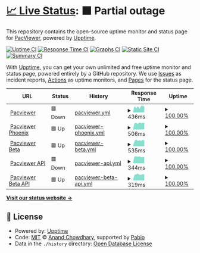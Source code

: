 # [📈 Live Status](https://status.pacviewer.com): <!--live status--> **🟧 Partial outage**

This repository contains the open-source uptime monitor and status page for [PacViewer](https://pacviewer.com), powered by [Upptime](https://github.com/upptime/upptime).

[![Uptime CI](https://github.com/PacViewer/uptime/workflows/Uptime%20CI/badge.svg)](https://github.com/PacViewer/uptime/actions?query=workflow%3A%22Uptime+CI%22)
[![Response Time CI](https://github.com/PacViewer/uptime/workflows/Response%20Time%20CI/badge.svg)](https://github.com/PacViewer/uptime/actions?query=workflow%3A%22Response+Time+CI%22)
[![Graphs CI](https://github.com/PacViewer/uptime/workflows/Graphs%20CI/badge.svg)](https://github.com/PacViewer/uptime/actions?query=workflow%3A%22Graphs+CI%22)
[![Static Site CI](https://github.com/PacViewer/uptime/workflows/Static%20Site%20CI/badge.svg)](https://github.com/PacViewer/uptime/actions?query=workflow%3A%22Static+Site+CI%22)
[![Summary CI](https://github.com/PacViewer/uptime/workflows/Summary%20CI/badge.svg)](https://github.com/PacViewer/uptime/actions?query=workflow%3A%22Summary+CI%22)

With [Upptime](https://upptime.js.org), you can get your own unlimited and free uptime monitor and status page, powered entirely by a GitHub repository. We use [Issues](https://github.com/PacViewer/uptime/issues) as incident reports, [Actions](https://github.com/PacViewer/uptime/actions) as uptime monitors, and [Pages](https://status.pacviewer.com) for the status page.

<!--start: status pages-->
<!-- This summary is generated by Upptime (https://github.com/upptime/upptime) -->
<!-- Do not edit this manually, your changes will be overwritten -->
<!-- prettier-ignore -->
| URL | Status | History | Response Time | Uptime |
| --- | ------ | ------- | ------------- | ------ |
| <img alt="" src="https://icons.duckduckgo.com/ip3/pacviewer.com.ico" height="13"> [Pacviewer](https://pacviewer.com) | 🟥 Down | [pacviewer.yml](https://github.com/PacViewer/uptime/commits/HEAD/history/pacviewer.yml) | <details><summary><img alt="Response time graph" src="./graphs/pacviewer/response-time-week.png" height="20"> 436ms</summary><br><a href="https://status.pacviewer.com/history/pacviewer"><img alt="Response time 471" src="https://img.shields.io/endpoint?url=https%3A%2F%2Fraw.githubusercontent.com%2FPacViewer%2Fuptime%2FHEAD%2Fapi%2Fpacviewer%2Fresponse-time.json"></a><br><a href="https://status.pacviewer.com/history/pacviewer"><img alt="24-hour response time 447" src="https://img.shields.io/endpoint?url=https%3A%2F%2Fraw.githubusercontent.com%2FPacViewer%2Fuptime%2FHEAD%2Fapi%2Fpacviewer%2Fresponse-time-day.json"></a><br><a href="https://status.pacviewer.com/history/pacviewer"><img alt="7-day response time 436" src="https://img.shields.io/endpoint?url=https%3A%2F%2Fraw.githubusercontent.com%2FPacViewer%2Fuptime%2FHEAD%2Fapi%2Fpacviewer%2Fresponse-time-week.json"></a><br><a href="https://status.pacviewer.com/history/pacviewer"><img alt="30-day response time 471" src="https://img.shields.io/endpoint?url=https%3A%2F%2Fraw.githubusercontent.com%2FPacViewer%2Fuptime%2FHEAD%2Fapi%2Fpacviewer%2Fresponse-time-month.json"></a><br><a href="https://status.pacviewer.com/history/pacviewer"><img alt="1-year response time 471" src="https://img.shields.io/endpoint?url=https%3A%2F%2Fraw.githubusercontent.com%2FPacViewer%2Fuptime%2FHEAD%2Fapi%2Fpacviewer%2Fresponse-time-year.json"></a></details> | <details><summary><a href="https://status.pacviewer.com/history/pacviewer">100.00%</a></summary><a href="https://status.pacviewer.com/history/pacviewer"><img alt="All-time uptime 99.95%" src="https://img.shields.io/endpoint?url=https%3A%2F%2Fraw.githubusercontent.com%2FPacViewer%2Fuptime%2FHEAD%2Fapi%2Fpacviewer%2Fuptime.json"></a><br><a href="https://status.pacviewer.com/history/pacviewer"><img alt="24-hour uptime 99.99%" src="https://img.shields.io/endpoint?url=https%3A%2F%2Fraw.githubusercontent.com%2FPacViewer%2Fuptime%2FHEAD%2Fapi%2Fpacviewer%2Fuptime-day.json"></a><br><a href="https://status.pacviewer.com/history/pacviewer"><img alt="7-day uptime 100.00%" src="https://img.shields.io/endpoint?url=https%3A%2F%2Fraw.githubusercontent.com%2FPacViewer%2Fuptime%2FHEAD%2Fapi%2Fpacviewer%2Fuptime-week.json"></a><br><a href="https://status.pacviewer.com/history/pacviewer"><img alt="30-day uptime 99.95%" src="https://img.shields.io/endpoint?url=https%3A%2F%2Fraw.githubusercontent.com%2FPacViewer%2Fuptime%2FHEAD%2Fapi%2Fpacviewer%2Fuptime-month.json"></a><br><a href="https://status.pacviewer.com/history/pacviewer"><img alt="1-year uptime 99.95%" src="https://img.shields.io/endpoint?url=https%3A%2F%2Fraw.githubusercontent.com%2FPacViewer%2Fuptime%2FHEAD%2Fapi%2Fpacviewer%2Fuptime-year.json"></a></details>
| <img alt="" src="https://icons.duckduckgo.com/ip3/phoenix.pacviewer.com.ico" height="13"> [Pacviewer Phoenix](https://phoenix.pacviewer.com) | 🟩 Up | [pacviewer-phoenix.yml](https://github.com/PacViewer/uptime/commits/HEAD/history/pacviewer-phoenix.yml) | <details><summary><img alt="Response time graph" src="./graphs/pacviewer-phoenix/response-time-week.png" height="20"> 506ms</summary><br><a href="https://status.pacviewer.com/history/pacviewer-phoenix"><img alt="Response time 496" src="https://img.shields.io/endpoint?url=https%3A%2F%2Fraw.githubusercontent.com%2FPacViewer%2Fuptime%2FHEAD%2Fapi%2Fpacviewer-phoenix%2Fresponse-time.json"></a><br><a href="https://status.pacviewer.com/history/pacviewer-phoenix"><img alt="24-hour response time 521" src="https://img.shields.io/endpoint?url=https%3A%2F%2Fraw.githubusercontent.com%2FPacViewer%2Fuptime%2FHEAD%2Fapi%2Fpacviewer-phoenix%2Fresponse-time-day.json"></a><br><a href="https://status.pacviewer.com/history/pacviewer-phoenix"><img alt="7-day response time 506" src="https://img.shields.io/endpoint?url=https%3A%2F%2Fraw.githubusercontent.com%2FPacViewer%2Fuptime%2FHEAD%2Fapi%2Fpacviewer-phoenix%2Fresponse-time-week.json"></a><br><a href="https://status.pacviewer.com/history/pacviewer-phoenix"><img alt="30-day response time 496" src="https://img.shields.io/endpoint?url=https%3A%2F%2Fraw.githubusercontent.com%2FPacViewer%2Fuptime%2FHEAD%2Fapi%2Fpacviewer-phoenix%2Fresponse-time-month.json"></a><br><a href="https://status.pacviewer.com/history/pacviewer-phoenix"><img alt="1-year response time 496" src="https://img.shields.io/endpoint?url=https%3A%2F%2Fraw.githubusercontent.com%2FPacViewer%2Fuptime%2FHEAD%2Fapi%2Fpacviewer-phoenix%2Fresponse-time-year.json"></a></details> | <details><summary><a href="https://status.pacviewer.com/history/pacviewer-phoenix">100.00%</a></summary><a href="https://status.pacviewer.com/history/pacviewer-phoenix"><img alt="All-time uptime 99.95%" src="https://img.shields.io/endpoint?url=https%3A%2F%2Fraw.githubusercontent.com%2FPacViewer%2Fuptime%2FHEAD%2Fapi%2Fpacviewer-phoenix%2Fuptime.json"></a><br><a href="https://status.pacviewer.com/history/pacviewer-phoenix"><img alt="24-hour uptime 100.00%" src="https://img.shields.io/endpoint?url=https%3A%2F%2Fraw.githubusercontent.com%2FPacViewer%2Fuptime%2FHEAD%2Fapi%2Fpacviewer-phoenix%2Fuptime-day.json"></a><br><a href="https://status.pacviewer.com/history/pacviewer-phoenix"><img alt="7-day uptime 100.00%" src="https://img.shields.io/endpoint?url=https%3A%2F%2Fraw.githubusercontent.com%2FPacViewer%2Fuptime%2FHEAD%2Fapi%2Fpacviewer-phoenix%2Fuptime-week.json"></a><br><a href="https://status.pacviewer.com/history/pacviewer-phoenix"><img alt="30-day uptime 99.95%" src="https://img.shields.io/endpoint?url=https%3A%2F%2Fraw.githubusercontent.com%2FPacViewer%2Fuptime%2FHEAD%2Fapi%2Fpacviewer-phoenix%2Fuptime-month.json"></a><br><a href="https://status.pacviewer.com/history/pacviewer-phoenix"><img alt="1-year uptime 99.95%" src="https://img.shields.io/endpoint?url=https%3A%2F%2Fraw.githubusercontent.com%2FPacViewer%2Fuptime%2FHEAD%2Fapi%2Fpacviewer-phoenix%2Fuptime-year.json"></a></details>
| <img alt="" src="https://icons.duckduckgo.com/ip3/beta.pacviewer.com.ico" height="13"> [Pacviewer Beta](https://beta.pacviewer.com) | 🟩 Up | [pacviewer-beta.yml](https://github.com/PacViewer/uptime/commits/HEAD/history/pacviewer-beta.yml) | <details><summary><img alt="Response time graph" src="./graphs/pacviewer-beta/response-time-week.png" height="20"> 535ms</summary><br><a href="https://status.pacviewer.com/history/pacviewer-beta"><img alt="Response time 534" src="https://img.shields.io/endpoint?url=https%3A%2F%2Fraw.githubusercontent.com%2FPacViewer%2Fuptime%2FHEAD%2Fapi%2Fpacviewer-beta%2Fresponse-time.json"></a><br><a href="https://status.pacviewer.com/history/pacviewer-beta"><img alt="24-hour response time 541" src="https://img.shields.io/endpoint?url=https%3A%2F%2Fraw.githubusercontent.com%2FPacViewer%2Fuptime%2FHEAD%2Fapi%2Fpacviewer-beta%2Fresponse-time-day.json"></a><br><a href="https://status.pacviewer.com/history/pacviewer-beta"><img alt="7-day response time 535" src="https://img.shields.io/endpoint?url=https%3A%2F%2Fraw.githubusercontent.com%2FPacViewer%2Fuptime%2FHEAD%2Fapi%2Fpacviewer-beta%2Fresponse-time-week.json"></a><br><a href="https://status.pacviewer.com/history/pacviewer-beta"><img alt="30-day response time 534" src="https://img.shields.io/endpoint?url=https%3A%2F%2Fraw.githubusercontent.com%2FPacViewer%2Fuptime%2FHEAD%2Fapi%2Fpacviewer-beta%2Fresponse-time-month.json"></a><br><a href="https://status.pacviewer.com/history/pacviewer-beta"><img alt="1-year response time 534" src="https://img.shields.io/endpoint?url=https%3A%2F%2Fraw.githubusercontent.com%2FPacViewer%2Fuptime%2FHEAD%2Fapi%2Fpacviewer-beta%2Fresponse-time-year.json"></a></details> | <details><summary><a href="https://status.pacviewer.com/history/pacviewer-beta">100.00%</a></summary><a href="https://status.pacviewer.com/history/pacviewer-beta"><img alt="All-time uptime 99.95%" src="https://img.shields.io/endpoint?url=https%3A%2F%2Fraw.githubusercontent.com%2FPacViewer%2Fuptime%2FHEAD%2Fapi%2Fpacviewer-beta%2Fuptime.json"></a><br><a href="https://status.pacviewer.com/history/pacviewer-beta"><img alt="24-hour uptime 100.00%" src="https://img.shields.io/endpoint?url=https%3A%2F%2Fraw.githubusercontent.com%2FPacViewer%2Fuptime%2FHEAD%2Fapi%2Fpacviewer-beta%2Fuptime-day.json"></a><br><a href="https://status.pacviewer.com/history/pacviewer-beta"><img alt="7-day uptime 100.00%" src="https://img.shields.io/endpoint?url=https%3A%2F%2Fraw.githubusercontent.com%2FPacViewer%2Fuptime%2FHEAD%2Fapi%2Fpacviewer-beta%2Fuptime-week.json"></a><br><a href="https://status.pacviewer.com/history/pacviewer-beta"><img alt="30-day uptime 99.95%" src="https://img.shields.io/endpoint?url=https%3A%2F%2Fraw.githubusercontent.com%2FPacViewer%2Fuptime%2FHEAD%2Fapi%2Fpacviewer-beta%2Fuptime-month.json"></a><br><a href="https://status.pacviewer.com/history/pacviewer-beta"><img alt="1-year uptime 99.95%" src="https://img.shields.io/endpoint?url=https%3A%2F%2Fraw.githubusercontent.com%2FPacViewer%2Fuptime%2FHEAD%2Fapi%2Fpacviewer-beta%2Fuptime-year.json"></a></details>
| <img alt="" src="https://icons.duckduckgo.com/ip3/api.pacviewer.com.ico" height="13"> [Pacviewer API](https://api.pacviewer.com/livez) | 🟥 Down | [pacviewer-api.yml](https://github.com/PacViewer/uptime/commits/HEAD/history/pacviewer-api.yml) | <details><summary><img alt="Response time graph" src="./graphs/pacviewer-api/response-time-week.png" height="20"> 344ms</summary><br><a href="https://status.pacviewer.com/history/pacviewer-api"><img alt="Response time 382" src="https://img.shields.io/endpoint?url=https%3A%2F%2Fraw.githubusercontent.com%2FPacViewer%2Fuptime%2FHEAD%2Fapi%2Fpacviewer-api%2Fresponse-time.json"></a><br><a href="https://status.pacviewer.com/history/pacviewer-api"><img alt="24-hour response time 329" src="https://img.shields.io/endpoint?url=https%3A%2F%2Fraw.githubusercontent.com%2FPacViewer%2Fuptime%2FHEAD%2Fapi%2Fpacviewer-api%2Fresponse-time-day.json"></a><br><a href="https://status.pacviewer.com/history/pacviewer-api"><img alt="7-day response time 344" src="https://img.shields.io/endpoint?url=https%3A%2F%2Fraw.githubusercontent.com%2FPacViewer%2Fuptime%2FHEAD%2Fapi%2Fpacviewer-api%2Fresponse-time-week.json"></a><br><a href="https://status.pacviewer.com/history/pacviewer-api"><img alt="30-day response time 382" src="https://img.shields.io/endpoint?url=https%3A%2F%2Fraw.githubusercontent.com%2FPacViewer%2Fuptime%2FHEAD%2Fapi%2Fpacviewer-api%2Fresponse-time-month.json"></a><br><a href="https://status.pacviewer.com/history/pacviewer-api"><img alt="1-year response time 382" src="https://img.shields.io/endpoint?url=https%3A%2F%2Fraw.githubusercontent.com%2FPacViewer%2Fuptime%2FHEAD%2Fapi%2Fpacviewer-api%2Fresponse-time-year.json"></a></details> | <details><summary><a href="https://status.pacviewer.com/history/pacviewer-api">100.00%</a></summary><a href="https://status.pacviewer.com/history/pacviewer-api"><img alt="All-time uptime 99.94%" src="https://img.shields.io/endpoint?url=https%3A%2F%2Fraw.githubusercontent.com%2FPacViewer%2Fuptime%2FHEAD%2Fapi%2Fpacviewer-api%2Fuptime.json"></a><br><a href="https://status.pacviewer.com/history/pacviewer-api"><img alt="24-hour uptime 99.99%" src="https://img.shields.io/endpoint?url=https%3A%2F%2Fraw.githubusercontent.com%2FPacViewer%2Fuptime%2FHEAD%2Fapi%2Fpacviewer-api%2Fuptime-day.json"></a><br><a href="https://status.pacviewer.com/history/pacviewer-api"><img alt="7-day uptime 100.00%" src="https://img.shields.io/endpoint?url=https%3A%2F%2Fraw.githubusercontent.com%2FPacViewer%2Fuptime%2FHEAD%2Fapi%2Fpacviewer-api%2Fuptime-week.json"></a><br><a href="https://status.pacviewer.com/history/pacviewer-api"><img alt="30-day uptime 99.94%" src="https://img.shields.io/endpoint?url=https%3A%2F%2Fraw.githubusercontent.com%2FPacViewer%2Fuptime%2FHEAD%2Fapi%2Fpacviewer-api%2Fuptime-month.json"></a><br><a href="https://status.pacviewer.com/history/pacviewer-api"><img alt="1-year uptime 99.94%" src="https://img.shields.io/endpoint?url=https%3A%2F%2Fraw.githubusercontent.com%2FPacViewer%2Fuptime%2FHEAD%2Fapi%2Fpacviewer-api%2Fuptime-year.json"></a></details>
| <img alt="" src="https://icons.duckduckgo.com/ip3/beta-api.pacviewer.com.ico" height="13"> [Pacviewer Beta API](https://beta-api.pacviewer.com/livez) | 🟩 Up | [pacviewer-beta-api.yml](https://github.com/PacViewer/uptime/commits/HEAD/history/pacviewer-beta-api.yml) | <details><summary><img alt="Response time graph" src="./graphs/pacviewer-beta-api/response-time-week.png" height="20"> 319ms</summary><br><a href="https://status.pacviewer.com/history/pacviewer-beta-api"><img alt="Response time 378" src="https://img.shields.io/endpoint?url=https%3A%2F%2Fraw.githubusercontent.com%2FPacViewer%2Fuptime%2FHEAD%2Fapi%2Fpacviewer-beta-api%2Fresponse-time.json"></a><br><a href="https://status.pacviewer.com/history/pacviewer-beta-api"><img alt="24-hour response time 322" src="https://img.shields.io/endpoint?url=https%3A%2F%2Fraw.githubusercontent.com%2FPacViewer%2Fuptime%2FHEAD%2Fapi%2Fpacviewer-beta-api%2Fresponse-time-day.json"></a><br><a href="https://status.pacviewer.com/history/pacviewer-beta-api"><img alt="7-day response time 319" src="https://img.shields.io/endpoint?url=https%3A%2F%2Fraw.githubusercontent.com%2FPacViewer%2Fuptime%2FHEAD%2Fapi%2Fpacviewer-beta-api%2Fresponse-time-week.json"></a><br><a href="https://status.pacviewer.com/history/pacviewer-beta-api"><img alt="30-day response time 378" src="https://img.shields.io/endpoint?url=https%3A%2F%2Fraw.githubusercontent.com%2FPacViewer%2Fuptime%2FHEAD%2Fapi%2Fpacviewer-beta-api%2Fresponse-time-month.json"></a><br><a href="https://status.pacviewer.com/history/pacviewer-beta-api"><img alt="1-year response time 378" src="https://img.shields.io/endpoint?url=https%3A%2F%2Fraw.githubusercontent.com%2FPacViewer%2Fuptime%2FHEAD%2Fapi%2Fpacviewer-beta-api%2Fresponse-time-year.json"></a></details> | <details><summary><a href="https://status.pacviewer.com/history/pacviewer-beta-api">100.00%</a></summary><a href="https://status.pacviewer.com/history/pacviewer-beta-api"><img alt="All-time uptime 99.94%" src="https://img.shields.io/endpoint?url=https%3A%2F%2Fraw.githubusercontent.com%2FPacViewer%2Fuptime%2FHEAD%2Fapi%2Fpacviewer-beta-api%2Fuptime.json"></a><br><a href="https://status.pacviewer.com/history/pacviewer-beta-api"><img alt="24-hour uptime 100.00%" src="https://img.shields.io/endpoint?url=https%3A%2F%2Fraw.githubusercontent.com%2FPacViewer%2Fuptime%2FHEAD%2Fapi%2Fpacviewer-beta-api%2Fuptime-day.json"></a><br><a href="https://status.pacviewer.com/history/pacviewer-beta-api"><img alt="7-day uptime 100.00%" src="https://img.shields.io/endpoint?url=https%3A%2F%2Fraw.githubusercontent.com%2FPacViewer%2Fuptime%2FHEAD%2Fapi%2Fpacviewer-beta-api%2Fuptime-week.json"></a><br><a href="https://status.pacviewer.com/history/pacviewer-beta-api"><img alt="30-day uptime 99.94%" src="https://img.shields.io/endpoint?url=https%3A%2F%2Fraw.githubusercontent.com%2FPacViewer%2Fuptime%2FHEAD%2Fapi%2Fpacviewer-beta-api%2Fuptime-month.json"></a><br><a href="https://status.pacviewer.com/history/pacviewer-beta-api"><img alt="1-year uptime 99.94%" src="https://img.shields.io/endpoint?url=https%3A%2F%2Fraw.githubusercontent.com%2FPacViewer%2Fuptime%2FHEAD%2Fapi%2Fpacviewer-beta-api%2Fuptime-year.json"></a></details>

<!--end: status pages-->

[**Visit our status website →**](https://status.pacviewer.com)

## 📄 License

- Powered by: [Upptime](https://github.com/upptime/upptime)
- Code: [MIT](./LICENSE) © [Anand Chowdhary](https://anandchowdhary.com), supported by [Pabio](https://pabio.com)
- Data in the `./history` directory: [Open Database License](https://opendatacommons.org/licenses/odbl/1-0/)

